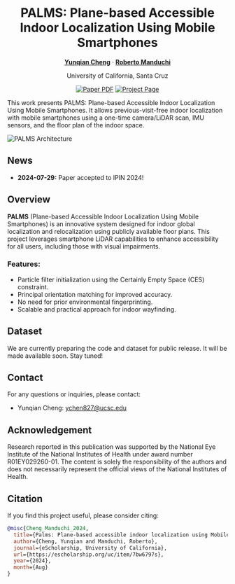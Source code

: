<div align="center">
<h1>PALMS: Plane-based Accessible Indoor Localization Using Mobile Smartphones</h1>

[**Yunqian Cheng**](https://liheyoung.github.io/) · [**Roberto Manduchi**](https://bingykang.github.io/)

University of California, Santa Cruz
<br>

<a href="https://escholarship.org/uc/item/7bw6797s"><img src='https://img.shields.io/badge/Paper-PALMS-red' alt='Paper PDF'></a>
<a href='https://github.com/Head-inthe-Cloud/PALMS-Plane-based-Accessible-Indoor-Localization-for-Mobile-Smartphones'><img src='https://img.shields.io/badge/Project_Page-PALMS-green' alt='Project Page'></a>
<!-- <a href=''><img src='https://img.shields.io/badge/%F0%9F%A4%97%20Hugging%20Face-Demo-blue'></a> -->
<!-- <a href=''><img src='https://img.shields.io/badge/Datset-PALMS-yellow' alt='Dataset'></a> -->
</div>


This work presents PALMS: Plane-based Accessible Indoor Localization Using Mobile Smartphones. It allows previous-visit-free indoor localization with mobile smartphones using a one-time camera/LiDAR scan, IMU sensors, and the floor plan of the indoor space.

![PALMS Architecture](./images/IPIN%202024%20Visualizations.svg)

## News
<!-- - **2024-07-29:** Paper, project page, code, models, demo, and benchmark are all released. -->
- **2024-07-29:** Paper accepted to IPIN 2024!


## Overview

**PALMS** (Plane-based Accessible Indoor Localization Using Mobile Smartphones) is an innovative system designed for indoor global localization and relocalization using publicly available floor plans. This project leverages smartphone LiDAR capabilities to enhance accessibility for all users, including those with visual impairments.

### Features:
- Particle filter initialization using the Certainly Empty Space (CES) constraint.
- Principal orientation matching for improved accuracy.
- No need for prior environmental fingerprinting.
- Scalable and practical approach for indoor wayfinding.

## Dataset
We are currently preparing the code and dataset for public release. It will be made available soon. Stay tuned!

## Contact

For any questions or inquiries, please contact:

- Yunqian Cheng: [ychen827@ucsc.edu](mailto:ychen827@ucsc.edu)


## Acknowledgement
Research reported in this publication was supported by the National Eye Institute of the National Institutes of Health under award number R01EY029260-01. The content is solely the responsibility of the authors and does not necessarily represent the official views of the National Institutes of Health.


<!-- ## LICENSE -->

## Citation

If you find this project useful, please consider citing:

```bibtex
@misc{Cheng_Manduchi_2024,
  title={Palms: Plane-based accessible indoor localization using Mobile smartphones},
  author={Cheng, Yunqian and Manduchi, Roberto},
  journal={eScholarship, University of California},
  url={https://escholarship.org/uc/item/7bw6797s},
  year={2024},
  month={Aug}
}
```


